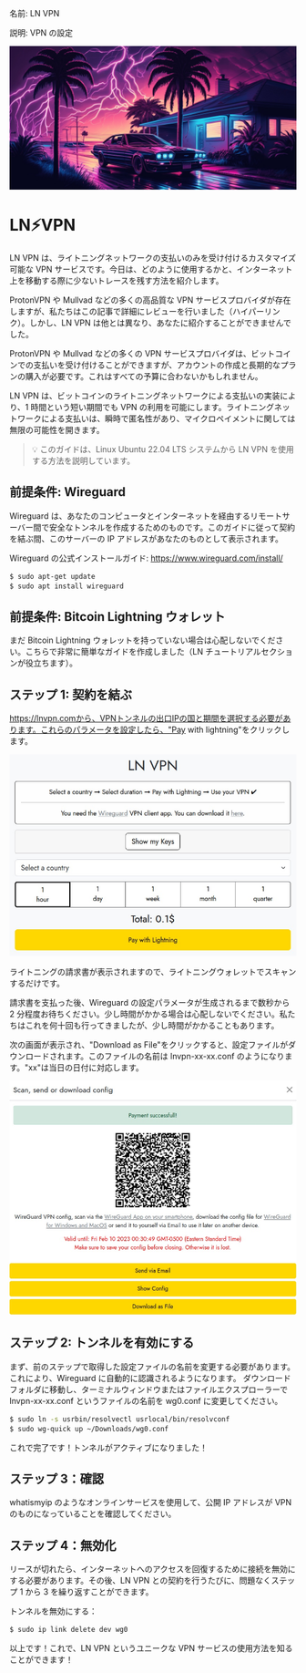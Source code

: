 名前: LN VPN

説明: VPN の設定

![image](assets/cover.jpeg)

# LN⚡VPN

LN VPN は、ライトニングネットワークの支払いのみを受け付けるカスタマイズ可能な VPN サービスです。今日は、どのように使用するかと、インターネット上を移動する際に少ないトレースを残す方法を紹介します。

ProtonVPN や Mullvad などの多くの高品質な VPN サービスプロバイダが存在しますが、私たちはこの記事で詳細にレビューを行いました（ハイパーリンク）。しかし、LN VPN は他とは異なり、あなたに紹介することができませんでした。

ProtonVPN や Mullvad などの多くの VPN サービスプロバイダは、ビットコインでの支払いを受け付けることができますが、アカウントの作成と長期的なプランの購入が必要です。これはすべての予算に合わないかもしれません。

LN VPN は、ビットコインのライトニングネットワークによる支払いの実装により、1 時間という短い期間でも VPN の利用を可能にします。ライトニングネットワークによる支払いは、瞬時で匿名性があり、マイクロペイメントに関しては無限の可能性を開きます。

> 💡 このガイドは、Linux Ubuntu 22.04 LTS システムから LN VPN を使用する方法を説明しています。

## 前提条件: Wireguard

Wireguard は、あなたのコンピュータとインターネットを経由するリモートサーバー間で安全なトンネルを作成するためのものです。このガイドに従って契約を結ぶ間、このサーバーの IP アドレスがあなたのものとして表示されます。

Wireguard の公式インストールガイド: https://www.wireguard.com/install/

```bash
$ sudo apt-get update
$ sudo apt install wireguard
```

## 前提条件: Bitcoin Lightning ウォレット

まだ Bitcoin Lightning ウォレットを持っていない場合は心配しないでください。こちらで非常に簡単なガイドを作成しました（LN チュートリアルセクションが役立ちます）。

## ステップ 1: 契約を結ぶ

https://lnvpn.comから、VPNトンネルの出口IPの国と期間を選択する必要があります。これらのパラメータを設定したら、"Pay with lightning"をクリックします。

![image](assets/1.jpeg)

ライトニングの請求書が表示されますので、ライトニングウォレットでスキャンするだけです。

請求書を支払った後、Wireguard の設定パラメータが生成されるまで数秒から 2 分程度お待ちください。少し時間がかかる場合は心配しないでください。私たちはこれを何十回も行ってきましたが、少し時間がかかることもあります。

次の画面が表示され、"Download as File"をクリックすると、設定ファイルがダウンロードされます。このファイルの名前は lnvpn-xx-xx.conf のようになります。"xx"は当日の日付に対応します。

![image](assets/2.jpeg)

## ステップ 2: トンネルを有効にする

まず、前のステップで取得した設定ファイルの名前を変更する必要があります。これにより、Wireguard に自動的に認識されるようになります。
ダウンロードフォルダに移動し、ターミナルウィンドウまたはファイルエクスプローラーで lnvpn-xx-xx.conf というファイルの名前を wg0.conf に変更してください。

```bash
$ sudo ln -s usrbin/resolvectl usrlocal/bin/resolvconf
$ sudo wg-quick up ~/Downloads/wg0.conf
```

これで完了です！トンネルがアクティブになりました！

## ステップ 3：確認

whatismyip のようなオンラインサービスを使用して、公開 IP アドレスが VPN のものになっていることを確認してください。

## ステップ 4：無効化

リースが切れたら、インターネットへのアクセスを回復するために接続を無効にする必要があります。その後、LN VPN との契約を行うたびに、問題なくステップ 1 から 3 を繰り返すことができます。

トンネルを無効にする：

```bash
$ sudo ip link delete dev wg0
```

以上です！これで、LN VPN というユニークな VPN サービスの使用方法を知ることができます！
